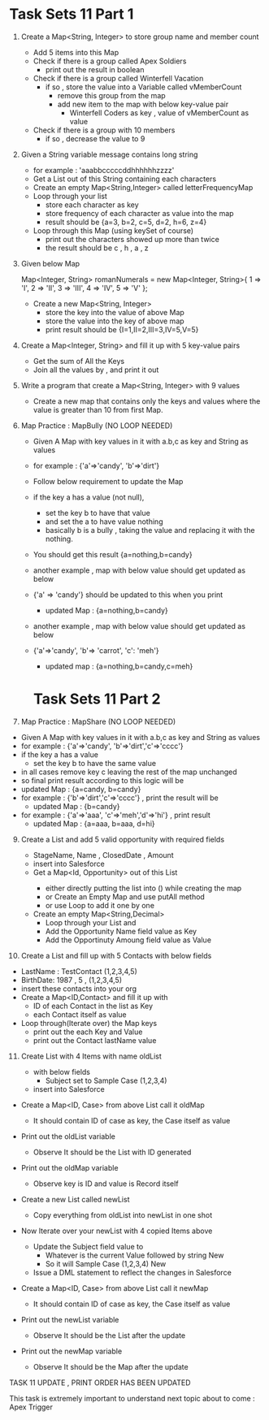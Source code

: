  # Task Sets 11    Part 1 

1. Create a Map<String, Integer> to store group name and member count
   -  Add 5 items into this Map 
   -  Check if there is a group called Apex Soldiers 
      -  print out the result in boolean 
   -  Check if there is a group called Winterfell Vacation
      -  if so , store the value into a Variable called vMemberCount
         -  remove this group from the map 
         -  add new item to the map with below key-value pair
            -  Winterfell Coders as key , value of vMemberCount as value
   -  Check if there is a group with 10 members
      -  if so , decrease the value to 9 

2. Given a String variable message contains long string 
   - for example :  'aaabbcccccddhhhhhhzzzz'
   - Get a List<String> out of this String containing each characters 
   - Create an empty Map<String,Integer> called letterFrequencyMap
   - Loop through your list 
     - store each character as key 
     - store frequency of each character as value into the map
     - result should be {a=3, b=2, c=5, d=2, h=6, z=4}
   - Loop through this Map (using keySet of course)
     - print out the characters showed up more than twice 
     - the result should be c , h , a , z 

4. Given below Map 
   
   Map<Integer, String> romanNumerals = new Map<Integer, String>{
        1 => 'I',
        2 => 'II',
        3 => 'III',
        4 => 'IV',
        5 => 'V'
    };
    

    - Create a new Map<String, Integer> 
      - store the key into the value of above Map
      - store the value into the key of above map
      - print result should be {I=1,II=2,III=3,IV=5,V=5}

5. Create a Map<Integer, String> and fill it up with 5 key-value pairs
   -  Get the sum of All the Keys 
   -  Join all the values by , and print it out 

6. Write a program that create a Map<String, Integer>  with 9 values
   - Create a new map that contains only the keys and values where the value is greater than 10 from first Map.


7. Map Practice : MapBully (NO LOOP NEEDED)
   -  Given A Map with key values in it with a.b,c as key and String as values
   -  for example : {'a'=>'candy', 'b'=>'dirt'}
   -  Follow below requirement to update the Map 
   -  if the key a has a value (not null), 
      -  set the key b to have that value
      -  and set the a to have value nothing 
      -  basically b is a bully , taking the value and replacing it with the nothing.
   -  You should get this result {a=nothing,b=candy}
   -  another example , map with below value should get updated as below
   -  {'a' => 'candy'}  should be updated to this when you print 
      -  updated Map : {a=nothing,b=candy}
   -  another example , map with below value should get updated as below
   -  {'a'=>'candy', 'b'=> 'carrot', 'c': 'meh'}
      -  updated map : {a=nothing,b=candy,c=meh} 

       # Task Sets 11    Part 2  

8.  Map Practice : MapShare (NO LOOP NEEDED)
   -  Given A Map with key values in it with a.b,c as key and String as values
   -  for example : {'a'=>'candy', 'b'=>'dirt','c'=>'cccc'}
   -  if the key a has a value 
      -  set the key b to have the same value
   -  in all cases remove key c leaving the rest of the map unchanged 
   -  so final print result according to this logic will be
   -  updated Map : {a=candy, b=candy}
   -  for example : {'b'=>'dirt','c'=>'cccc'} , print the result will be
      -  updated Map : {b=candy}
   -  for example : {'a'=>'aaa', 'c'=>'meh','d'=>'hi'} , print result
      -  updated Map : {a=aaa, b=aaa, d=hi}


9. Create a List<Opportunity> and add 5 valid opportunity with required fields
   - StageName, Name , ClosedDate , Amount 
   - insert into Salesforce
   - Get a Map<Id, Opportunity> out of this List<Opportunity>
     - either directly putting the list into () while creating the map 
     - or Create an Empty Map and use putAll method 
     - or use Loop to add it one by one
   - Create an empty Map<String,Decimal> 
     - Loop through your List and 
     - Add the Opportunity Name field value as Key
     - Add the Opportinuty Amoung field value as Value

10. Create a List<Contact> and fill up with 5 Contacts with below fields 
   - LastName :  TestContact (1,2,3,4,5)
   - BirthDate:  1987 , 5 , (1,2,3,4,5)
   - insert these contacts into your org
   - Create a Map<ID,Contact> and fill it up with 
     - ID of each Contact in the list as Key
     - each Contact itself as value 
   - Loop through(Iterate over) the Map keys 
     - print out the each Key and Value 
     - print out the Contact  lastName value

11. Create List<Case> with 4 Items with name oldList 
     - with below fields
       - Subject set to Sample Case (1,2,3,4)
     - insert into Salesforce
   - Create a Map<ID, Case> from above List call it oldMap
     - It should contain ID of case as key, the Case itself as value
   - Print out the oldList variable 
     - Observe It should be the List with ID generated
   - Print out the oldMap  variable 
     - Observe key is ID and value is Record itself

   - Create a new List<Case> called newList
     - Copy everything from oldList into newList in one shot
   - Now Iterate over your newList with 4 copied Items above
     - Update the Subject field value to 
       - Whatever is the current Value followed by string  New
       - So it will Sample Case (1,2,3,4) New
     - Issue a DML statement to reflect the changes in Salesforce
   - Create a Map<ID, Case> from above List call it newMap
      - It should contain ID of case as key, the Case itself as value

   - Print out the newList variable 
     - Observe It should be the List after the update
   - Print out the newMap  variable 
     - Observe It should be the Map after the update

TASK 11 UPDATE , PRINT ORDER HAS BEEN UPDATED

This task is extremely important to understand next topic about to come : Apex Trigger